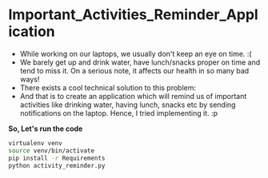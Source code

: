 # Important_Activities_Reminder_Application

- While working on our laptops, we usually don't keep an eye on time. :(
- We barely get up and drink water, have lunch/snacks proper on time and tend to miss it. On a serious note, it affects our health in so many bad ways! 
- There exists a cool technical solution to this problem:
- And that is to create an application which will remind us of important activities like drinking water, having lunch, snacks etc by sending notifications on the laptop.
  Hence, I tried implementing it. :p

**So, Let's run the code**

```bash
virtualenv venv
source venv/bin/activate
pip install -r Requirements
python activity_reminder.py
```
